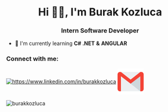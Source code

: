 <h1 align= "center">Hi 🙋‍♂️, I'm Burak Kozluca </h1>
<h3 align= "center">Intern Software Developer</h3>

<!--- 💻 I'm currently working on **FT_TRANSCENDENCE**-->

- 🎯 I'm currently learning **C# .NET** **&** **ANGULAR**

<h3 align="left">Connect with me:</h3>
<p align="left">
<a href="https://www.linkedin.com/in/burakkozluca" target="blank"><img align="center" src="https://raw.githubusercontent.com/rahuldkjain/github-profile-readme-generator/master/src/images/icons/Social/linked-in-alt.svg" alt="https://www.linkedin.com/in/burakkozluca" height="50" width="70" /></a>
<a href="mailto:burak_kozluca@hotmail.com" target="blank"><img align="center" src="gmail.png" alt="mail" height="70" width="70" /></a>
</p>

<p><img align="center" src="https://github-readme-streak-stats.herokuapp.com/?user=burakkozluca&theme=dark" alt="burakkozluca" /></p>
<!--<a href="https://app.daily.dev/burakkozluca"><img src="https://api.daily.dev/devcards/5b1b50582b114ab4854839599d387fe7.png?r=9lw" width="400" alt="Burak Kozluca's Dev Card"/></a> -->

